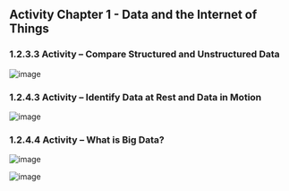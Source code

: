 ## Activity Chapter 1 - Data and the Internet of Things

### 1.2.3.3 Activity – Compare Structured and Unstructured Data

![image](https://user-images.githubusercontent.com/69779014/128595489-cd391769-341f-444e-bbcc-6e85f54d4dc7.png)

### 1.2.4.3 Activity – Identify Data at Rest and Data in Motion

![image](https://user-images.githubusercontent.com/69779014/128595528-d2f7e8c0-33e1-4065-b89e-f082312a42ac.png)

### 1.2.4.4 Activity – What is Big Data?

![image](https://user-images.githubusercontent.com/69779014/128595553-98244cc3-7a52-4409-85dd-1be3c9b3da86.png)

![image](https://user-images.githubusercontent.com/69779014/128595571-9cb67789-42e7-4c3c-8dd4-0b3f107c3bf9.png)

